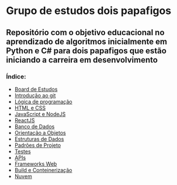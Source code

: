 # Grupo de estudos dois papafigos

## Repositório com o objetivo educacional no aprendizado de algoritmos inicialmente em Python e C# para dois papafigos que estão iniciando a carreira em desenvolvimento

### Índice:

- [Board de Estudos](https://kicklytics.atlassian.net/jira/software/projects/PAPAFIGOS/boards/101)
- [Introdução ao git](https://hypnotic-aardwolf-6bb.notion.site/Introdu-o-ao-Git-285799df4d0a80d2ae0de32c29a6d45f)
- [Lógica de programação](logica-programacao/logica.md)
- [HTML e CSS]()
- [JavaScript e NodeJS]()
- [ReactJS]()
- [Banco de Dados]()
- [Orientação a Objetos]()
- [Estruturas de Dados]()
- [Padrões de Projeto]()
- [Testes]()
- [APIs]()
- [Frameworks Web]()
- [Build e Conteinerização]()
- [Nuvem]()
